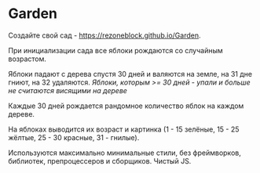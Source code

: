 # Garden
Создайте свой сад - https://rezoneblock.github.io/Garden. 

При инициализации сада все яблоки рождаются со случайным возрастом.

Яблоки падают с дерева спустя 30 дней и валяются на земле, на 31 дне гниют, на 32 удаляются.
  *Яблоки, которым >= 30 дней - упали и больше не считаются висящими на дереве*

Каждые 30 дней рождается рандомное количество яблок на каждом дереве.

На яблоках выводится их возраст и картинка (1 - 15 зелёные, 15 - 25 жёлтые, 25 - 30 красные, 31 - гнилые).

Используются максимально минимальные стили, без фреймворков, библиотек, препроцессеров и сборщиков. Чистый JS.




